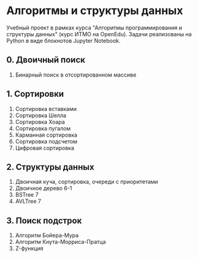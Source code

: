 # Алгоритмы и структуры данных
Учебный проект в рамках курса "Алгоритмы программирования и структуры данных" (курс ИТМО на OpenEdu). Задачи реализованы на Python в виде блокнотов Jupyter Notebook.

## 0. Двоичный поиск
1. Бинарный поиск в отсортированном массиве

## 1. Сортировки
1. Сортировка вставками
2. Сортировка Шелла
3. Сортировка Хоара
4. Сортировка пугалом
5. Карманная сортировка
6. Сортировка подсчетом
7. Цифровая сортировка

## 2. Структуры данных
1. Двоичная куча, сортировка, очереди с приоритетами
2. Двоичное дерево 6-1
3. BSTree 7
4. AVLTree 7

## 3. Поиск подстрок
1. Алгоритм Бойера-Мура
2. Алгоритм Кнута-Морриса-Пратца 
3. Z-функция 

